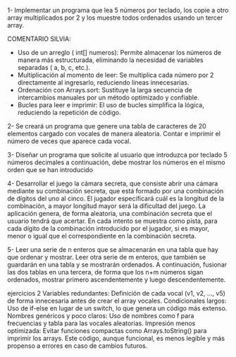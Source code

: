 1-  Implementar un programa que lea 5 números por teclado, los copie a otro array multiplicados por 2 y los muestre todos ordenados usando un tercer array.

COMENTARIO SILVIA:
- Uso de un arreglo ( int[] numeros): Permite almacenar los números de manera más estructurada, eliminando la necesidad de variables separadas ( a, b, c, etc.).
- Multiplicación al momento de leer: Se multiplica cada número por 2 directamente al ingresarlo, reduciendo líneas innecesarias.
- Ordenación con Arrays.sort: Sustituye la larga secuencia de intercambios manuales por un método optimizado y confiable.
- Bucles para leer e imprimir: El uso de bucles simplifica la lógica, reduciendo la repetición de código.

2- Se creará un programa que genere una tabla de caracteres de 20 elementos cargado con vocales de manera aleatoria. Contar e imprimir el número de veces que aparece cada vocal.

3- Diseñar un programa que solicite al usuario que introduzca por teclado 5 números decimales a continuación, debe mostrar los números en el mismo orden que se han introducido

4- Desarrollar el juego la cámara secreta, que consiste abrir una cámara mediante su combinación secreta, que está formado por una combinación de dígitos del uno al cinco. El jugador especificará cuál es la longitud de la combinación, a mayor longitud mayor será la dificultad del juego. La aplicación genera, de forma aleatoria, una combinación
secreta que el usuario tendrá que acertar. En cada intento se muestra como pista, para cada dígito de la combinación introducido por el jugador, si es mayor, menor o igual que el correspondiente en la combinación secreta.

5- Leer una serie de n enteros que se almacenarán en una tabla que hay que ordenar y mostrar. Leer otra serie de m enteros, que también se guardarán en una tabla y se mostrarán ordenados. A continuación, fusionar las dos tablas en una tercera, de forma que los n+m números sigan ordenados, mostrar primero ascendentemente y luego descendentemente.

ejercicios 2 
Variables redundantes:
Definición de cada vocal (v1, v2, ..., v5) de forma innecesaria antes de crear el array vocales.
Condicionales largos:
Uso de if-else en lugar de un switch, lo que genera un código más extenso.
Nombres genéricos y poco claros:
Uso de nombres como f para frecuencias y tabla para las vocales aleatorias.
Impresión menos optimizada:
Evitar funciones compactas como Arrays.toString() para imprimir los arrays.
Este código, aunque funcional, es menos legible y más propenso a errores en caso de cambios futuros.
